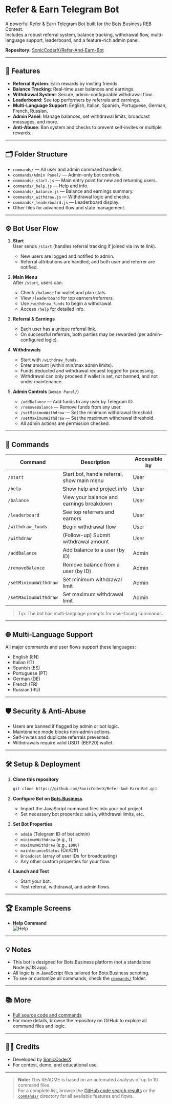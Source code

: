 # Refer & Earn Telegram Bot

A powerful Refer & Earn Telegram Bot built for the Bots.Business REB Contest.  
Includes a robust referral system, balance tracking, withdrawal flow, multi-language support, leaderboard, and a feature-rich admin panel.

**Repository:** [SonicCoderX/Refer-And-Earn-Bot](https://github.com/SonicCoderX/Refer-And-Earn-Bot)

---

## 🚀 Features

- **Referral System**: Earn rewards by inviting friends.
- **Balance Tracking**: Real-time user balances and earnings.
- **Withdrawal System**: Secure, admin-configurable withdrawal flow.
- **Leaderboard**: See top performers by referrals and earnings.
- **Multi-Language Support**: English, Italian, Spanish, Portuguese, German, French, Russian.
- **Admin Panel**: Manage balances, set withdrawal limits, broadcast messages, and more.
- **Anti-Abuse**: Ban system and checks to prevent self-invites or multiple rewards.

---

## 🗂️ Folder Structure

- `commands/` — All user and admin command handlers.
- `commands/Admin Panel/` — Admin-only bot controls.
- `commands/_start.js` — Main entry point for new and returning users.
- `commands/_help.js` — Help and info.
- `commands/_balance.js` — Balance and earnings summary.
- `commands/_withdraw.js` — Withdrawal logic and checks.
- `commands/_leaderboard.js` — Leaderboard display.
- Other files for advanced flow and state management.

---

## ⚙️ Bot User Flow

1. **Start**  
   User sends `/start` (handles referral tracking if joined via invite link).
   - New users are logged and notified to admin.
   - Referral attributions are handled, and both user and referrer are notified.

2. **Main Menu**  
   After `/start`, users can:
   - Check `/balance` for wallet and plan stats.
   - View `/leaderboard` for top earners/referrers.
   - Use `/withdraw_funds` to begin a withdrawal.
   - Access `/help` for detailed info.

3. **Referral & Earnings**  
   - Each user has a unique referral link.
   - On successful referrals, both parties may be rewarded (per admin-configured logic).

4. **Withdrawals**  
   - Start with `/withdraw_funds`.
   - Enter amount (within min/max admin limits).
   - Funds deducted and withdrawal request logged for processing.
   - Withdrawal can only proceed if wallet is set, not banned, and not under maintenance.

5. **Admin Controls** (`Admin Panel/`)
   - `/addBalance` — Add funds to any user by Telegram ID.
   - `/removeBalance` — Remove funds from any user.
   - `/setMinimumWithdraw` — Set the minimum withdrawal threshold.
   - `/setMaximumWithdraw` — Set the maximum withdrawal threshold.
   - All admin actions are permission checked.

---

## 📝 Commands

| Command                  | Description                                         | Accessible by |
|--------------------------|-----------------------------------------------------|---------------|
| `/start`                 | Start bot, handle referral, show main menu          | User          |
| `/help`                  | Show help and project info                          | User          |
| `/balance`               | View your balance and earnings breakdown            | User          |
| `/leaderboard`           | See top referrers and earners                       | User          |
| `/withdraw_funds`        | Begin withdrawal flow                               | User          |
| `/withdraw`              | (Follow-up) Submit withdrawal amount                | User          |
| `/addBalance`            | Add balance to a user (by ID)                       | Admin         |
| `/removeBalance`         | Remove balance from a user (by ID)                  | Admin         |
| `/setMinimumWithdraw`    | Set minimum withdrawal limit                        | Admin         |
| `/setMaximumWithdraw`    | Set maximum withdrawal limit                        | Admin         |

> Tip: The bot has multi-language prompts for user-facing commands.

---

## 🌐 Multi-Language Support

All major commands and user flows support these languages:
- English (EN)
- Italian (IT)
- Spanish (ES)
- Portuguese (PT)
- German (DE)
- French (FR)
- Russian (RU)

---

## 🛡️ Security & Anti-Abuse

- Users are banned if flagged by admin or bot logic.
- Maintenance mode blocks non-admin actions.
- Self-invites and duplicate referrals prevented.
- Withdrawals require valid USDT (BEP20) wallet.

---

## 🛠️ Setup & Deployment

1. **Clone this repository**
   ```bash
   git clone https://github.com/SonicCoderX/Refer-And-Earn-Bot.git
   ```

2. **Configure Bot on [Bots.Business](https://bots.business/)**  
   - Import the JavaScript command files into your bot project.
   - Set necessary bot properties: `admin`, withdrawal limits, etc.

3. **Set Bot Properties**
   - `admin` (Telegram ID of bot admin)
   - `minimumWithdraw` (e.g., `1`)
   - `maximumWithdraw` (e.g., `1000`)
   - `maintenanceStatus` (On/Off)
   - `Broadcast` (array of user IDs for broadcasting)
   - Any other custom properties for your flow.

4. **Launch and Test**
   - Start your bot.
   - Test referral, withdrawal, and admin flows.

---

## 🏆 Example Screens

- **Help Command**  
  ![Help](https://i.ibb.co/BNSHtmr/IMG-2476.jpg)

---

## 💡 Notes

- This bot is designed for Bots.Business platform (not a standalone Node.js/JS app).
- All logic is in JavaScript files tailored for Bots.Business scripting.
- To see or customize all commands, check the [`commands/`](./commands) folder.

---

## 📚 More

- [Full source code and commands](https://github.com/SonicCoderX/Refer-And-Earn-Bot)
- For more details, browse the repository on GitHub to explore all command files and logic.

---

## 👨‍💻 Credits

- Developed by [SonicCoderX](https://github.com/SonicCoderX)
- For contest, demo, and educational use.

---

> **Note:** This README is based on an automated analysis of up to 10 command files.  
> For a complete list, browse the [GitHub code search results](https://github.com/SonicCoderX/Refer-And-Earn-Bot/search?q=command) or the [`commands/`](https://github.com/SonicCoderX/Refer-And-Earn-Bot/tree/main/commands) directory for all available features and flows.
> 
